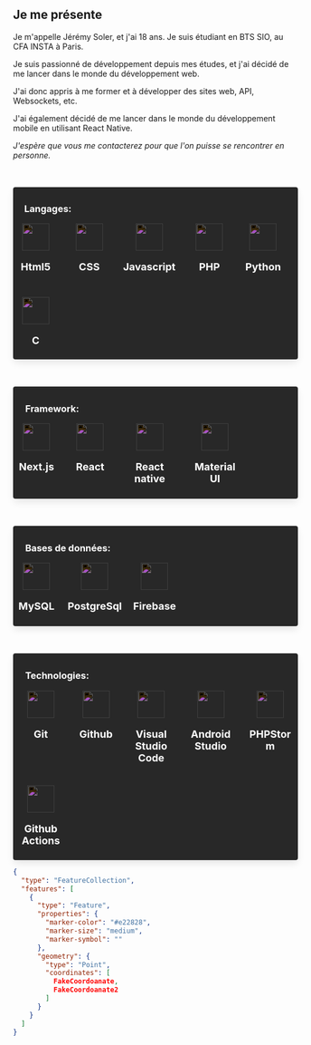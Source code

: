 ## Je me présente

Je m'appelle Jérémy Soler, et j'ai 18 ans. Je suis étudiant en BTS SIO, au CFA INSTA à Paris.

Je suis passionné de développement depuis mes études, et j'ai décidé de me lancer dans le monde du développement web.

J'ai donc appris à me former et à développer des sites web, API, Websockets, etc.

J'ai également décidé de me lancer dans le monde du développement mobile en utilisant React Native.

*J'espère que vous me contacterez pour que l'on puisse se rencontrer en personne.*

<div style="border-radius: 0.25rem;
    box-shadow: 0 0.5em 1em -0.125em rgb(10 10 10 / 10%), 0 0 0 1px rgb(10 10 10 / 2%); margin-top: 3rem; padding: 0.3rem; background-color:#282828;" >
    <h3 style="margin-left:15px; color:white;">
      Langages:
   </h3>

   <div style="display:grid; grid-template-columns: repeat(auto-fill,minmax(70px, max-content))
      ; grid-gap:25px; filter:invert(1); color:black;">
      <div style="align-items:center; text-align:center; ">
         <img style="filter: revert(1); color:black;
" height="48" width="48" src="https://unpkg.com/simple-icons@v7/icons/html5.svg" />
         <p style="font-size:18px; font-weight:bold;">Html5</p>
      </div>
      <div style="align-items:center; text-align:center;">
         <img height="48" width="48" src="https://unpkg.com/simple-icons@v7/icons/css3.svg" />
         <p style="font-size:18px; font-weight:bold;">CSS</p>
      </div>
      <div style="align-items:center; text-align:center;">
         <img height="48" width="48" src="https://unpkg.com/simple-icons@v7/icons/javascript.svg" />
         <p style="font-size:18px; font-weight:bold;">Javascript</p>
      </div>
      <div style="align-items:center; text-align:center;">
         <img height="48" width="48" src="https://unpkg.com/simple-icons@v7/icons/php.svg" />
         <p style="font-size:18px; font-weight:bold;">PHP</p>
      </div>
      <div style="align-items:center; text-align:center;">
         <img height="48" width="48" src="https://unpkg.com/simple-icons@v7/icons/python.svg" />
         <p style="font-size:18px; font-weight:bold;">Python</p>
      </div>
      <div style="align-items:center; text-align:center;">
         <img height="48" width="48" src="https://unpkg.com/simple-icons@v7/icons/c.svg" />
         <p style="font-size:18px; font-weight:bold;">C</p>
      </div>

   </div>
</div>
<div style="border-radius: 0.25rem;
    box-shadow: 0 0.5em 1em -0.125em rgb(10 10 10 / 10%), 0 0 0 1px rgb(10 10 10 / 2%); margin-top: 3rem; padding: 0.4rem; background-color:#282828;">
    <h3 style="margin-left:15px; color:white;">
      Framework:
   </h3>

   <div style="display:grid; grid-template-columns: repeat(auto-fill,minmax(70px, max-content))
      ; grid-gap:25px; filter:invert(1); color:black;">
      <div style="align-items:center; text-align:center;">
         <img height="48" width="48" src="https://unpkg.com/simple-icons@v7/icons/nextdotjs
.svg" />
         <p style="font-size:18px; font-weight:bold;">Next.js</p>
      </div>
      <div style="align-items:center; text-align:center;">
         <img height="48" width="48" src="https://unpkg.com/simple-icons@v7/icons/react.svg" />
         <p style="font-size:18px; font-weight:bold;">React</p>
      </div>
      <div style="align-items:center; text-align:center;">
         <img height="48" width="48" src="https://unpkg.com/simple-icons@v7/icons/react.svg" />
         <p style="font-size:18px; font-weight:bold;">React native</p>
      </div>
      <div style="align-items:center; text-align:center;">
         <img height="48" width="48" src="https://unpkg.com/simple-icons@v7/icons/mui.svg" />
         <p style="font-size:18px; font-weight:bold;">Material UI</p>
      </div>

   </div>
</div>
<div style="border-radius: 0.25rem;
    box-shadow: 0 0.5em 1em -0.125em rgb(10 10 10 / 10%), 0 0 0 1px rgb(10 10 10 / 2%); margin-top: 3rem; padding: 0.4rem; background-color:#282828;">
    <h3 style="margin-left:15px; color:white;">
      Bases de données:
   </h3>

   <div style="display:grid; grid-template-columns: repeat(auto-fill,minmax(70px, max-content))
      ; grid-gap:20px; filter:invert(1); color:black;">
      <div style="align-items:center; text-align:center;">
         <img height="48" width="48" src="https://unpkg.com/simple-icons@v7/icons/mysql.svg" />
         <p style="font-size:18px; font-weight:bold;">MySQL</p>
      </div>
      <div style="align-items:center; text-align:center;">
         <img height="48" width="48" src="https://unpkg.com/simple-icons@v7/icons/postgresql.svg" />
         <p style="font-size:18px; font-weight:bold;">PostgreSql</p>
      </div>
      <div style="align-items:center; text-align:center;">
         <img height="48" width="48" src="https://unpkg.com/simple-icons@v7/icons/firebase.svg" />
         <p style="font-size:18px; font-weight:bold;">Firebase</p>
      </div>

   </div>
</div>
<div style="border-radius: 0.25rem;
    box-shadow: 0 0.5em 1em -0.125em rgb(10 10 10 / 10%), 0 0 0 1px rgb(10 10 10 / 2%); margin-top: 3rem; padding: 0.4rem; background-color:#282828;">
    <h3 style="margin-left:15px; color:white;">
      Technologies:
   </h3>

   <div style="display:grid; grid-template-columns: repeat(auto-fill,minmax(70px, max-content))
      ; grid-gap:20px; filter:invert(1); color:black;">
      <div style="align-items:center; text-align:center;">
         <img height="48" width="48" src="https://unpkg.com/simple-icons@v7/icons/git.svg" />
         <p style="font-size:18px; font-weight:bold;">Git</p>
      </div>
      <div style="align-items:center; text-align:center;">
         <img height="48" width="48" src="https://unpkg.com/simple-icons@v7/icons/github.svg" />
         <p style="font-size:18px; font-weight:bold;">Github</p>
      </div>
      <div style="align-items:center; text-align:center;">
         <img height="48" width="48" src="https://unpkg.com/simple-icons@v7/icons/visualstudiocode.svg" />
         <p style="font-size:18px; font-weight:bold;">Visual Studio Code</p>
      </div>
      <div style="align-items:center; text-align:center;">
         <img height="48" width="48" src="https://unpkg.com/simple-icons@v7/icons/androidstudio.svg" />
         <p style="font-size:18px; font-weight:bold;">Android Studio</p>
      </div>
      <div style="align-items:center; text-align:center;">
         <img height="48" width="48" src="https://unpkg.com/simple-icons@v7/icons/phpstorm.svg" />
         <p style="font-size:18px; font-weight:bold;">PHPStorm</p>
      </div>
      <div style="align-items:center; text-align:center;">
         <img height="48" width="48" src="https://unpkg.com/simple-icons@v7/icons/githubactions.svg" />
         <p style="font-size:18px; font-weight:bold;">Github Actions</p>
      </div>

   </div>

</div>

```geojson
{
  "type": "FeatureCollection",
  "features": [
    {
      "type": "Feature",
      "properties": {
        "marker-color": "#e22828",
        "marker-size": "medium",
        "marker-symbol": ""
      },
      "geometry": {
        "type": "Point",
        "coordinates": [
          FakeCoordoanate,
          FakeCoordoanate2
        ]
      }
    }
  ]
}
```